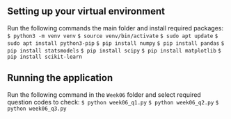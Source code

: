 ## Setting up your virtual environment
Run the following commands the main folder and install required packages: 
`$ python3 -m venv venv`
`$ source venv/bin/activate`
`$ sudo apt update`
`$ sudo apt install python3-pip`
`$ pip install numpy`
`$ pip install pandas`
`$ pip install statsmodels`
`$ pip install scipy`
`$ pip install matplotlib`
`$ pip install scikit-learn`

## Running the application 
Run the following command in the `Week06` folder and select required question codes to check:
`$ python week06_q1.py`
`$ python week06_q2.py`
`$ python week06_q3.py`

